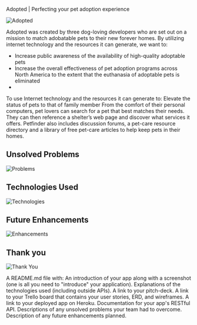 Adopted | Perfecting your pet adoption experience

![Adopted](http://i.imgur.com/5cDtZvD.png "Introduction")

Adopted was created by three dog-loving developers who are set out on a mission to match adobatable pets to their new forever homes. By utilizing internet technology and the resources it can generate, we want to:

* Increase public awareness of the availability of high-quality adoptable pets
* Increase the overall effectiveness of pet adoption programs across North America to the extent that the euthanasia of adoptable pets is eliminated
* 


To use Internet technology and the resources it can generate to:
  Elevate the status of pets to that of family member From the comfort of their personal computers, pet lovers can search for a pet that best matches their needs. They can then reference a shelter’s web page and discover what services it offers. Petfinder also includes discussion forums, a pet-care resource directory and a library of free pet-care articles to help keep pets in their homes.


## Unsolved Problems
![Problems](http://i.imgur.com/zGB99kW.png "Unsolved Problems")

## Technologies Used
![Technologies](http://i.imgur.com/NLs9sbH.png "Technologies Used")


## Future Enhancements
![Enhancements](http://i.imgur.com/DGsB3Pg.png "Future Enhancements")

## Thank you
![Thank You](http://i.imgur.com/GnnLNQs.png "Thank You")








A README.md file with:
An introduction of your app along with a screenshot (one is all you need to "introduce" your application).
Explanations of the technologies used (including outside APIs).
A link to your pitch-deck.
A link to your Trello board that contains your user stories, ERD, and wireframes.
A link to your deployed app on Heroku.
Documentation for your app's RESTful API.
Descriptions of any unsolved problems your team had to overcome.
Description of any future enhancements planned.